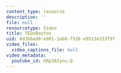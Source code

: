 ```yaml
---
content_type: resource
description: ''
file: null
resourcetype: Video
title: TEDxBoston
uid: 8d3b6ad0-e901-1ab8-f526-e9513e333f9f
video_files:
  video_captions_file: null
video_metadata:
  youtube_id: GRp382ynu-Q
---
```

